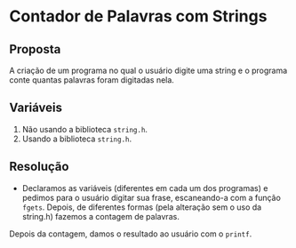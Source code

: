 # Contador de Palavras com Strings

## Proposta

A criação de um programa no qual o usuário digite uma string e o programa conte quantas palavras foram digitadas nela.

## Variáveis

1. Não usando a biblioteca `string.h`.
2. Usando a biblioteca `string.h`.

## Resolução

- Declaramos as variáveis (diferentes em cada um dos programas) e pedimos para o usuário digitar sua frase, escaneando-a com a função `fgets`. 
Depois, de diferentes formas (pela alteração sem o uso da string.h) fazemos a contagem de palavras.

Depois da contagem, damos o resultado ao usuário com o `printf`.
